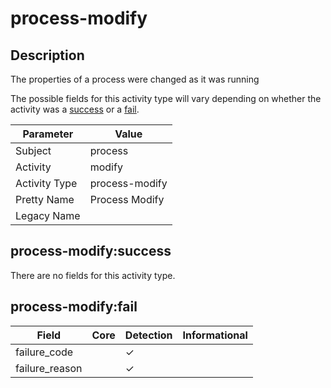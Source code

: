 process-modify
==============

Description
-----------
The properties of a process were changed as it was running

The possible fields for this activity type will vary depending on whether the activity was a [success](#process-modifysuccess) or a [fail](#process-modifyfail).

| Parameter     | Value          |
| ------------- | -------------- |
| Subject       | process        |
| Activity      | modify         |
| Activity Type | process-modify |
| Pretty Name   | Process Modify |
| Legacy Name   |                |

process-modify:success
----------------------

There are no fields for this activity type.


process-modify:fail
-------------------

| Field          | Core | Detection | Informational |
| -------------- | ---- | --------- | ------------- |
| failure_code   |      | &#10003;  |               |
| failure_reason |      | &#10003;  |               |